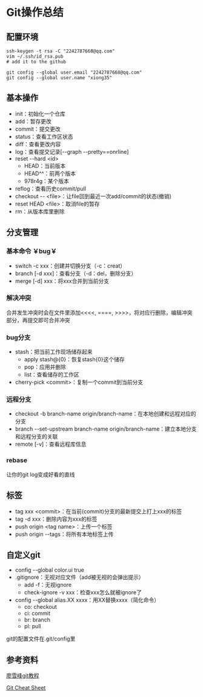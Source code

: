 
# Git操作总结

## 配置环境

    ssh-keygen -t rsa -C "2242787668@qq.com"
    vim ~/.ssh/id_rsa.pub
    # add it to the github

    git config --global user.email "2242787668@qq.com"
    git config --global user.name "xiong35"

## 基本操作

- init：初始化一个仓库
- add：暂存更改
- commit：提交更改
- status：查看工作区状态
- diff：查看更改内容
- log：查看提交记录[--graph --pretty==onrline]
- reset --hard \<id\>
  - HEAD：当前版本
  - HEAD^^：前两个版本
  - 978r4g：某个版本
- reflog：查看历史commit/pull
- checkout -- \<file\>：让file回到最近一次add/commit的状态(撤销)
- reset HEAD \<file\>：取消file的暂存
- rm：从版本库里删除

## 分支管理

### 基本命令 ￥bug￥

- switch -c xxx：创建并切换分支（-c：creat）
- branch [-d xxx]：查看分支（-d：del，删除分支）
- merge [-d] xxx：将xxx合并到当前分支

### 解决冲突

合并发生冲突时会在文件里添加<<<<, ====, >>>>，将对应行删除，编辑冲突部分，再提交即可合并冲突

### bug分支

- stash：把当前工作现场储存起来
  - apply stash@{0}：恢复stash{0}这个储存
  - pop：应用并删除
  - list：查看储存的工作区
- cherry-pick \<commit\>：复制一个commit到当前分支

### 远程分支

- checkout -b branch-name origin/branch-name：在本地创建和远程对应的分支
- branch --set-upstream branch-name origin/branch-name：建立本地分支和远程分支的关联
- remote [-v]：查看远程库信息

### rebase

让你的git log变成好看的直线

## 标签

- tag xxx \<commit\>：在当前(commit)分支的最新提交上打上xxx的标签
- tag -d xxx：删除内容为xxx的标签
- push origin \<tag name\>：上传一个标签
- push origin --tags：将所有本地标签上传

## 自定义git

- config --global color.ui true
- .gitignore：无视对应文件（add被无视的会弹出提示）
  - add -f：无视ignore
  - check-ignore -v xxx：检查xxx怎么就被ignore了
- config --global alias.XX xxxx：用XX替换xxxx（简化命令）
  - co: checkout
  - ci: commit
  - br: branch
  - pl: pull

git的配置文件在.git/config里

## 参考资料

[廖雪峰git教程](https://www.liaoxuefeng.com/wiki/896043488029600)  

[Git Cheat Sheet](https://gitee.com/liaoxuefeng/learn-java/raw/master/teach/git-cheatsheet.pdf)
